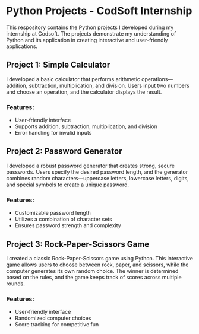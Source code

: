 # Python Projects - CodSoft Internship

This respository contains the Python projects I developed during my internship at Codsoft. The projects demonstrate my understanding of Python and its application in creating interactive and user-friendly applications.

## Project 1: Simple Calculator

I developed a basic calculator that performs arithmetic operations—addition, subtraction, multiplication, and division. Users input two numbers and choose an operation, and the calculator displays the result.

### Features:

- User-friendly interface
- Supports addition, subtraction, multiplication, and division
- Error handling for invalid inputs

## Project 2: Password Generator

I developed a robust password generator that creates strong, secure passwords. Users specify the desired password length, and the generator combines random characters—uppercase letters, lowercase letters, digits, and special symbols to create a unique password.

### Features:

- Customizable password length
- Utilizes a combination of character sets
- Ensures password strength and complexity

## Project 3: Rock-Paper-Scissors Game

I created a classic Rock-Paper-Scissors game using Python. This interactive game allows users to choose between rock, paper, and scissors, while the computer generates its own random choice. The winner is determined based on the rules, and the game keeps track of scores across multiple rounds.

### Features:

- User-friendly interface
- Randomized computer choices
- Score tracking for competitive fun




